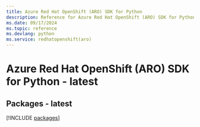 ```yaml
---
title: Azure Red Hat OpenShift (ARO) SDK for Python
description: Reference for Azure Red Hat OpenShift (ARO) SDK for Python
ms.date: 09/17/2024
ms.topic: reference
ms.devlang: python
ms.service: redhatopenshift(aro)
---
```

# Azure Red Hat OpenShift (ARO) SDK for Python - latest
## Packages - latest
[!INCLUDE [packages](red-hat-openshift-aro-index.md)]
